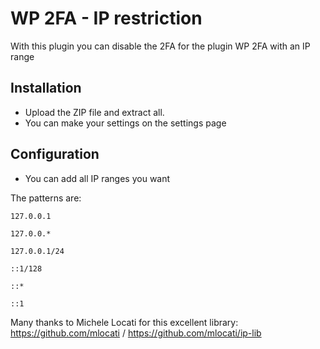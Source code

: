 # WP 2FA - IP restriction
With this plugin you can disable the 2FA for the plugin WP 2FA with an IP range

## Installation
- Upload the ZIP file and extract all. 
- You can make your settings on the settings page

## Configuration
- You can add all IP ranges you want

The patterns are: 


`127.0.0.1`

`127.0.0.*`

`127.0.0.1/24`

`::1/128`

`::*`

`::1`

Many thanks to Michele Locati for this excellent library: https://github.com/mlocati / https://github.com/mlocati/ip-lib

